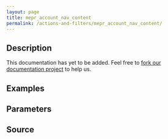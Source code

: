 ```yaml
---
layout: page
title: mepr_account_nav_content
permalink: /actions-and-filters/mepr_account_nav_content/
---
```


## Description

This documentation has yet to be added. Feel free to [fork our documentation project](https://github.com/caseproof/memberpress-docs) to help us.

## Examples


## Parameters


## Source

